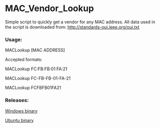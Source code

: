 # MAC_Vendor_Lookup

Simple script to quickly get a vendor for any MAC address. All data used in the script is downloaded from: http://standards-oui.ieee.org/oui.txt



### Usage:

MACLookup [MAC ADDRESS]

Accepted formats:

MACLookup FC:FB:FB:01:FA:21
    
MACLookup FC-FB-FB-01-FA-21
    
MACLookup FCFBFB01FA21



### Releases:

[Windows binary](https://github.com/henriksb/MACVendorLookup/releases/download/1/MACLookup.exe)

[Ubuntu binary](https://github.com/henriksb/MACVendorLookup/releases/download/First/MACLookup)






